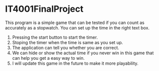 # IT4001FinalProject
This program is a simple game that can be tested if you can count as accurately as a stopwatch.
You can set up the time in the right text box.
1. Pressing the start button to start the timer.
2. Stoping the timer when the time is same as you set up.
3. The application can tell you whether you are correct.
4. We can hide or show the actual time if you never win in this game that can help you get a easy way to win.
5. I will update this game in the future to make it more playability.

